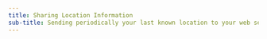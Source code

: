 ```yaml
---
title: Sharing Location Information
sub-title: Sending periodically your last known location to your web server or/and eMail recipients
---
```

# 
